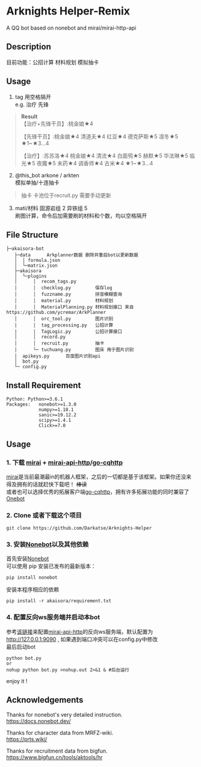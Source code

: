 # Arknights Helper-Remix
A QQ bot based on nonebot and mirai/mirai-http-api

## Description
目前功能：公招计算 材料规划 模拟抽卡
## Usage
1. tag 用空格隔开  
e.g. 治疗 先锋

>**Result**\
>【治疗+先锋干员】:桃金娘★4
>
>【先锋干员】:桃金娘★4 清道夫★4 红豆★4 德克萨斯★5 凛冬★5 ★1~★3...4
>
>【治疗】:苏苏洛★4 桃金娘★4 清流★4 白面鸮★5 赫默★5 华法琳★5 临光★5 夜魔★5 末药★4 调香师★4 古米★4 ★1~★3...4



2. @this_bot arkone / arkten  
   模拟单抽/十连抽卡

>抽卡 卡池位于recruit.py 需要手动更新



3. mati/材料 固源岩组 2 异铁组 5  
   刷图计算，命令后加需要刷的材料和个数，均以空格隔开

## File Structure
```
├─akaisora-bot
   ├─data      Arkplanner数据 删除并重启bot以更新数据
   │  │ formula.json   
   │  └─matrix.json
   ├─akaisora
   │  └─plugins
   │      │  recom_tags.py
   │      │  checklog.py         保存log
   │      │  fuzzname.py         拼音模糊查询
   │      │  material.py         材料规划
   │      │  MaterialPlanning.py 材料规划接口 来自https://github.com/ycremar/ArkPlanner
   │      │  orc_tool.py         图片识别
   |      |  tag_processing.py   公招计算
   |      |  TagLogic.py         公招计算接口 
   │      │  record.py           
   │      │  recruit.py          抽卡
   │      └─ tuchuang.py         图床 用于图片识别
   │  apikeys.py      百度图片识别api
   │  bot.py
   └─ config.py
```

## Install Requirement
```
Python: Python>=3.6.1
Packages:   nonebot>=1.3.0
            numpy>=1.18.1
            sanic>=19.12.2
            scipy>=1.4.1
            Click>=7.0
```

## Usage
### 1. 下载 [mirai](https://github.com/mamoe/mirai) + [mirai-api-http](https://github.com/project-mirai/mirai-api-http)/[go-cqhttp](https://github.com/Mrs4s/go-cqhttp)
[mirai](https://github.com/mamoe/mirai)是当前最潮最in的机器人框架，之后的一切都是基于该框架。如果你还没来得及拥有的话就赶快下载吧！ ~~棒读~~  
或者也可以选择优秀的拓展客户端[go-cqhttp](https://github.com/Mrs4s/go-cqhttp)，拥有许多拓展功能的同时兼容了[Onebot](https://github.com/botuniverse/onebot/blob/master/README.md)  
### 2. Clone 或者下载这个项目
```
git clone https://github.com/Darkatse/Arknights-Helper
```
### 3. 安装[Nonebot](https://github.com/nonebot/nonebot)以及其他依赖
首先安装[Nonebot](https://github.com/nonebot/nonebot)  
可以使用 pip 安装已发布的最新版本：
```
pip install nonebot
```
安装本程序相应的依赖
```
pip install -r akaisora/requirement.txt
```
### 4. 配置反向ws服务端并启动本bot
参考[该链接](https://docs.nonebot.dev/guide/installation.html#cqhttp-%E6%8F%92%E4%BB%B6-%E5%B7%B2%E5%BC%83%E7%94%A8)来配置[mirai-api-http](https://github.com/project-mirai/mirai-api-http)的反向ws服务端，默认配置为 http://127.0.0.1:9090 , 如果遇到端口冲突可以在config.py中修改  
最后启动bot  
```
python bot.py
or
nohup python bot.py >nohup.out 2>&1 & #后台运行
```
enjoy it !
## Acknowledgements
Thanks for nonebot's very detailed instruction.\
https://docs.nonebot.dev/

Thanks for character data from MRFZ-wiki.\
https://prts.wiki/

Thanks for recruitment data from bigfun.\
https://www.bigfun.cn/tools/aktools/hr
